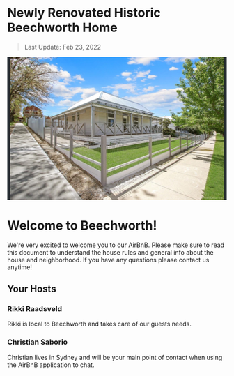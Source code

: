 # Newly Renovated Historic Beechworth Home

> Last Update: Feb 23, 2022

<div class="image-container">
    <img src="img/readme/08-squashed.jpg" class="front-image" />
</div>

<div class="centered-header">
    <h1>Welcome to Beechworth!</h1>
</div>

We're very excited to welcome you to our AirBnB. Please make sure to read this document
to understand the house rules and general info about the house and neighborhood. If you have
any questions please contact us anytime!

## Your Hosts

### Rikki Raadsveld

Rikki is local to Beechworth and takes care of our guests needs.

### Christian Saborio

Christian lives in Sydney and will be your main point of contact when using the AirBnB application to chat.
